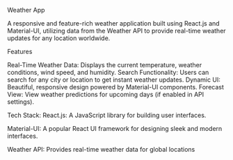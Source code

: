 Weather App

A responsive and feature-rich weather application built using React.js and Material-UI, utilizing data from the Weather API to provide real-time weather updates for any location worldwide.

Features

Real-Time Weather Data: Displays the current temperature, weather conditions, wind speed, and humidity. 
Search Functionality: Users can search for any city or location to get instant weather updates.
Dynamic UI: Beautiful, responsive design powered by Material-UI components.
Forecast View: View weather predictions for upcoming days (if enabled in API settings).


Tech Stack:
React.js: A JavaScript library for building user interfaces.

Material-UI: A popular React UI framework for designing sleek and modern interfaces.

Weather API: Provides real-time weather data for global locations
